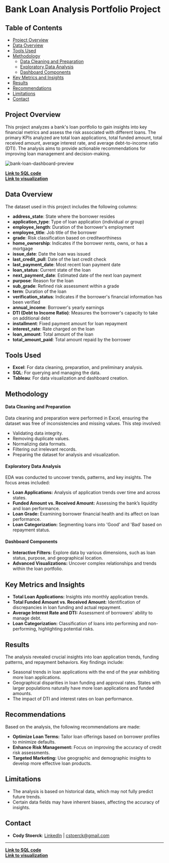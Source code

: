 # Bank Loan Analysis Portfolio Project

## Table of Contents

- [Project Overview](#project-overview)
- [Data Overview](#data-overview)
- [Tools Used](#tools-used)
- [Methodology](#methodology)
  - [Data Cleaning and Preparation](#data-cleaning-and-preparation)
  - [Exploratory Data Analysis](#exploratory-data-analysis)
  - [Dashboard Components](#dashboard-components)
- [Key Metrics and Insights](#key-metrics-and-insights)
- [Results](#results)
- [Recommendations](#recommendations)
- [Limitations](#limitations)
- [Contact](#contact)

## Project Overview
This project analyzes a bank's loan portfolio to gain insights into key financial metrics and assess the risk associated with different loans. The primary KPIs analyzed are total loan applications, total funded amount, total received amount, average interest rate, and average debt-to-income ratio (DTI). The analysis aims to provide actionable recommendations for improving loan management and decision-making.

![bank-loan-dashboard-preview](https://github.com/user-attachments/assets/ccaf7eab-4467-4edc-bb4b-498f3c775569)

[**Link to SQL code**](https://github.com/CStoerck/Bank-Loan-Performance-Project/blob/bfc04ab6907349108c4d0c113e2a5dde88b5f8a4/Bank%20Loan%20Report%20SQL%20Queries.sql)                                                       
[**Link to visualization**](https://public.tableau.com/app/profile/cody.stoerck/viz/BankLoanAnalysisDashboard_17091319168180/SUMMARY)

## Data Overview
The dataset used in this project includes the following columns:

- **address_state**: State where the borrower resides
- **application_type**: Type of loan application (individual or group)
- **employee_length**: Duration of the borrower's employment
- **employee_title**: Job title of the borrower
- **grade**: Risk classification based on creditworthiness
- **home_ownership**: Indicates if the borrower rents, owns, or has a mortgage
- **issue_date**: Date the loan was issued
- **last_credit_pull**: Date of the last credit check
- **last_payment_date**: Most recent loan payment date
- **loan_status**: Current state of the loan
- **next_payment_date**: Estimated date of the next loan payment
- **purpose**: Reason for the loan
- **sub_grade**: Refined risk assessment within a grade
- **term**: Duration of the loan
- **verification_status**: Indicates if the borrower's financial information has been verified
- **annual_income**: Borrower's yearly earnings
- **DTI (Debt to Income Ratio)**: Measures the borrower's capacity to take on additional debt
- **installment**: Fixed payment amount for loan repayment
- **interest_rate**: Rate charged on the loan
- **loan_amount**: Total amount of the loan
- **total_amount_paid**: Total amount repaid by the borrower

## Tools Used
- **Excel**: For data cleaning, preparation, and preliminary analysis.
- **SQL**: For querying and managing the data.
- **Tableau**: For data visualization and dashboard creation.

## Methodology
#### Data Cleaning and Preparation
Data cleaning and preparation were performed in Excel, ensuring the dataset was free of inconsistencies and missing values. This step involved:
- Validating data integrity.
- Removing duplicate values.
- Normalizing data formats.
- Filtering out irrelevant records.
- Preparing the dataset for analysis and visualization.

#### Exploratory Data Analysis
EDA was conducted to uncover trends, patterns, and key insights. The focus areas included:
- **Loan Applications:** Analysis of application trends over time and across states.
- **Funded Amount vs. Received Amount:** Assessing the bank’s liquidity and loan performance.
- **Loan Grade:** Examining borrower financial health and its affect on loan performance.
- **Loan Categorization:** Segmenting loans into 'Good' and 'Bad' based on repayment status.

#### Dashboard Components
- **Interactive Filters:** Explore data by various dimensions, such as loan status, purpose, and geographical location.
- **Advanced Visualizations:** Uncover complex relationships and trends within the loan portfolio.

## Key Metrics and Insights
- **Total Loan Applications:** Insights into monthly application trends.
- **Total Funded Amount vs. Received Amount:** Identification of discrepancies in loan funding and actual repayment.
- **Average Interest Rate and DTI:** Assessment of borrowers' ability to manage debt.
- **Loan Categorization:** Classification of loans into performing and non-performing, highlighting potential risks.

## Results
The analysis revealed crucial insights into loan application trends, funding patterns, and repayment behaviors. Key findings include:
- Seasonal trends in loan applications with the end of the year exhibiting more loan applications.
- Geographical disparities in loan funding and approval rates. States with larger populations naturally have more loan applications and funded amounts.
- The impact of DTI and interest rates on loan performance.

## Recommendations
Based on the analysis, the following recommendations are made:
- **Optimize Loan Terms:** Tailor loan offerings based on borrower profiles to minimize defaults.
- **Enhance Risk Management:** Focus on improving the accuracy of credit risk assessments.
- **Targeted Marketing:** Use geographic and demographic insights to develop more effective loan products.

## Limitations
- The analysis is based on historical data, which may not fully predict future trends.
- Certain data fields may have inherent biases, affecting the accuracy of insights.

## Contact
- **Cody Stoerck**: [LinkedIn](https://www.linkedin.com/in/codystoerck/) | cstoerck@gmail.com

---

[**Link to SQL code**](https://github.com/CStoerck/Bank-Loan-Performance-Project/blob/bfc04ab6907349108c4d0c113e2a5dde88b5f8a4/Bank%20Loan%20Report%20SQL%20Queries.sql)                                      
[**Link to visualization**](https://public.tableau.com/app/profile/cody.stoerck/viz/BankLoanAnalysisDashboard_17091319168180/SUMMARY)

